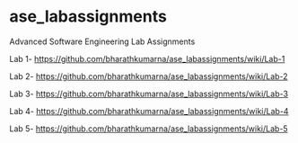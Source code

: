 # ase_labassignments

Advanced Software Engineering Lab Assignments

Lab 1- https://github.com/bharathkumarna/ase_labassignments/wiki/Lab-1

Lab 2- https://github.com/bharathkumarna/ase_labassignments/wiki/Lab-2

Lab 3- https://github.com/bharathkumarna/ase_labassignments/wiki/Lab-3

Lab 4- https://github.com/bharathkumarna/ase_labassignments/wiki/Lab-4

Lab 5- https://github.com/bharathkumarna/ase_labassignments/wiki/Lab-5
